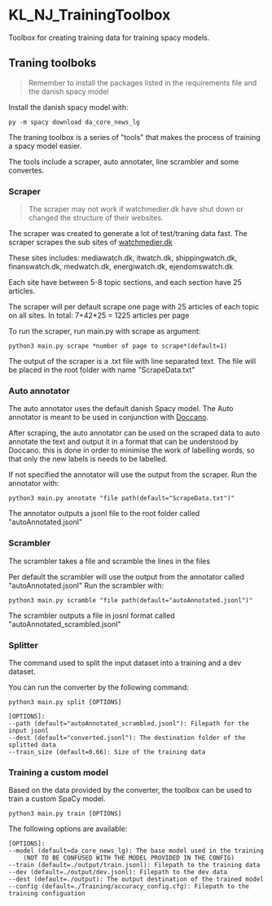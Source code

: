 # KL_NJ_TrainingToolbox
Toolbox for creating training data for training spacy models.

## Traning toolboks

> Remember to install the packages listed in the requirements file and the danish spacy model

Install the danish spacy model with:
```
py -m spacy download da_core_news_lg
```

The traning toolbox is a series of "tools" that makes the process of training a spacy model easier.

The tools include a scraper, auto annotater, line scrambler and some convertes.

### Scraper

> The scraper may not work if watchmedier.dk have shut down or changed the structure of their websites.

The scraper was created to generate a lot of test/traning data fast. 
The scraper scrapes the sub sites of [watchmedier.dk](watchmedier.dk) 

These sites includes: 
mediawatch.dk, itwatch.dk, shippingwatch.dk, finanswatch.dk, medwatch.dk, energiwatch.dk, ejendomswatch.dk

Each site have between 5-8 topic sections, and each section have 25 articles.

The scraper will per default scrape one page with 25 articles of each topic on all sites. In total:  7+42*25 = 1225 articles per page

To run the scraper, run main.py with scrape as argument:
```
python3 main.py scrape *number of page to scrape*(default=1)
```

The output of the scraper is a .txt file with line separated text. The file will be placed in the root folder with name "ScrapeData.txt"



### Auto annotator
The auto annotator uses the default danish Spacy model. The Auto annotator is meant to be used in conjunction with [Doccano](https://github.com/doccano/doccano).

After scraping, the auto annotator can be used on the scraped data to auto annotate the text and output it in a format that can be understood by Doccano. this is done in order to minimise the work of labelling words, so that only the new labels is needs to be labelled.

If not specified the annotator will use the output from the scraper.
Run the annotator with:
```
python3 main.py annotate "file path(default="ScrapeData.txt")"
```
The annotator outputs a jsonl file to the root folder called "autoAnnotated.jsonl"

### Scrambler
The scrambler takes a file and scramble the lines in the files

Per default the scrambler will use the output from the annotator called "autoAnnotated.jsonl"
Run the scrambler with:
```
python3 main.py scramble "file path(default="autoAnnotated.jsonl")"
```
The scrambler outputs a file in josnl format called "autoAnnotated_scrambled.jsonl"

### Splitter
The command used to split the input dataset into a training and a dev dataset.

You can run the converter by the following command:
```
python3 main.py split [OPTIONS]
```
```
[OPTIONS]:
--path (default="autoAnnotated_scrambled.jsonl"): Filepath for the input jsonl
--dest (default="converted.jsonl"): The destination folder of the splitted data
--train_size (default=0.66): Size of the training data
```

### Training a custom model
Based on the data provided by the converter, the toolbox can be used to train a custom SpaCy model.
```
python3 main.py train [OPTIONS]
```
The following options are available:
```
[OPTIONS]:
--model (default=da_core_news_lg): The base model used in the training 
    (NOT TO BE CONFUSED WITH THE MODEL PROVIDED IN THE CONFIG)
--train (default=./output/train.jsonl): Filepath to the training data
--dev (default=./output/dev.jsonl): Filepath to the dev data
--dest (default=./output): The output destination of the trained model
--config (default=./Training/accuracy_config.cfg): Filepath to the training configuation
```